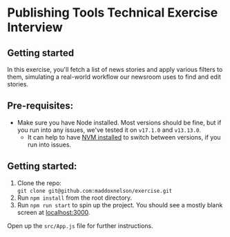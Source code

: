 # Publishing Tools Technical Exercise Interview

## Getting started

In this exercise, you'll fetch a list of news stories and apply various filters to them, simulating a real-world workflow our newsroom uses to find and edit stories.

## Pre-requisites:
- Make sure you have Node installed. Most versions should be fine, but if you run into any issues, we've tested it on `v17.1.0` and `v13.13.0`.
  - It can help to have [NVM installed](https://github.com/nvm-sh/nvm) to switch between versions, if you run into issues.

## Getting started:
1. Clone the repo:  
   `git clone git@github.com:maddoxnelson/exercise.git`
1. Run `npm install` from the root directory.
1. Run `npm run start` to spin up the project. You should see a mostly blank screen at [localhost:3000](http://localhost:3000/).

Open up the `src/App.js` file for further instructions.